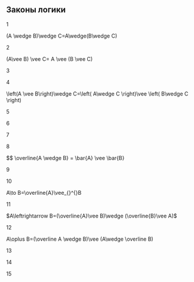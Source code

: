 ## Законы логики


1 

(A \wedge B)\wedge C=A\wedge(B\wedge C)



2 

(A\vee B) \vee C= A \vee (B \vee C)



3



4 

\left(A \vee  B\right)\wedge C=\left( A\wedge C \right)\vee \left( B\wedge C \right)



5



6



7



8

$$ \overline{A \wedge B} = \bar{A} \vee \bar{B} 

9



10 

A\to B=\overline{A}\vee_{}^{}B



11

$A\leftrightarrow B=(\overline{A}\vee B)\wedge (\overline{B}\vee A)$



12  

A\oplus B=(\overline A	\wedge B)\vee (A\wedge \overline B)



13



14



15


